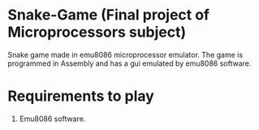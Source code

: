 # Snake-Game (Final project of Microprocessors subject)


Snake game made in emu8086 microprocessor emulator.  The game is programmed in Assembly and has a gui emulated by emu8086 software.

# Requirements to play
1. Emu8086 software.
